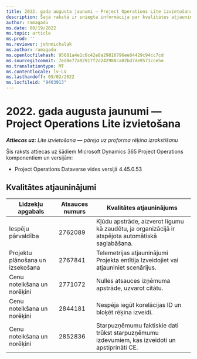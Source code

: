 ```yaml
---
title: 2022. gada augusta jaunumi — Project Operations Lite izvietošana
description: Šajā rakstā ir sniegta informācija par kvalitātes atjauninājumiem, kas ir pieejami Microsoft Dynamics 365 Project Operations lite izvietošanas 2022. gada augusta laidienā.
author: ramagadu
ms.date: 08/19/2022
ms.topic: article
ms.prod: ''
ms.reviewer: johnmichalak
ms.author: ramagadu
ms.openlocfilehash: 95681a4e1c0c42e8a29810796ee84429c94cc7cd
ms.sourcegitcommit: 7ed8e77a92917f2d242988ca02bd7de9571cce5e
ms.translationtype: MT
ms.contentlocale: lv-LV
ms.lasthandoff: 09/02/2022
ms.locfileid: "9403913"
---
```

# <a name="whats-new-august-2022---project-operations-lite-deployment"></a>2022. gada augusta jaunumi — Project Operations Lite izvietošana

_**Attiecas uz:** Lite izvietošana — pāreja uz proforma rēķina izrakstīšanu_

Šis raksts attiecas uz šādiem Microsoft Dynamics 365 Project Operations komponentiem un versijām:

- Project Operations Dataverse vides versijā 4.45.0.53

## <a name="quality-updates"></a>Kvalitātes atjauninājumi

| Līdzekļu apgabals | Atsauces numurs | Kvalitātes atjauninājums |
| --- | --- | --- |
|   Iespēju pārvaldība | 2762089 | Kļūdu apstrāde, aizverot līgumu kā zaudētu, ja organizācijā ir atspējota automātiskā saglabāšana.|
|Projektu plānošana un izsekošana | 2767841 | Telemetrijas atjauninājumi Projekta entītija Izveidojiet vai atjauniniet scenārijus.|
|Cenu noteikšana un norēķini | 2771072 | Nulles atsauces izņēmuma apstrāde, uzvarot citātu.|
|Cenu noteikšana un norēķini | 2844181 |Nespēja iegūt korelācijas ID un bloķēt rēķina izveidi.|
|Cenu noteikšana un norēķini | 2852836 | Starpuzņēmumu faktiskie dati trūkst starpuzņēmumu izdevumiem, kas izveidoti un apstiprināti CE.|
